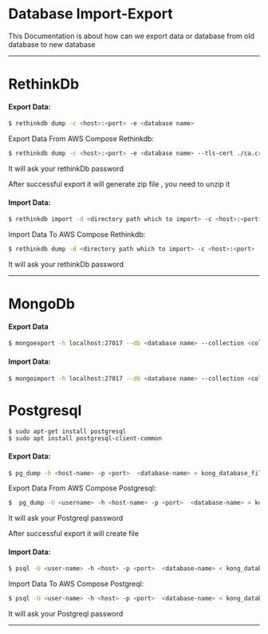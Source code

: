 # Database Import-Export
This Documentation is about how can we export data or database from old database to new database

---

# RethinkDb
#### Export Data:
```sh
$ rethinkdb dump -c <host>:<port> -e <database name>
```
Export Data From AWS Compose Rethinkdb:
```sh
$ rethinkdb dump -c <host>:<port> -e <database name> --tls-cert ./ca.crt -p
```
It will ask your rethinkDb password

After successful export it will generate zip file , you need to unzip it



#### Import Data:
```sh
$ rethinkdb import -d <directory path which to import> -c <host>:<port>  
```
Import Data To AWS Compose Rethinkdb:
```sh
$ rethinkdb dump -d <directory path which to import> -c <host>:<port>  --tls-cert ./ca.crt -p
```
It will ask your rethinkDb password

---

# MongoDb
#### Export Data

```sh
$ mongoexport -h localhost:27017 --db <database name> --collection <collection name> --out <which file to export(.json)>
```

#### Import Data:
```sh
$ mongoimport -h localhost:27017 --db <database name> --collection <collection name> --file <which file to import(.json)>
```

# Postgresql
```
$ sudo apt-get install postgresql
$ sudo apt install postgresql-client-common
```

#### Export Data:
```sh
$ pg_dump -h <host-name> -p <port>  <database-name> > kong_database_file
```
Export Data From AWS Compose Postgresql:
```sh
$  pg_dump -U <username> -h <host-name> -p <port>  <database-name> > kong_database_file
```
It will ask your Postgreql password

After successful export it will create file 



#### Import Data:
```sh
$ psql -U <user-name> -h <host> -p <port>  <database-name> < kong_database_file
```
Import Data To AWS Compose Postgreql:
```sh
$ psql -U <user-name> -h <host> -p <port>  <database-name> < kong_database_file
```
It will ask your Postgreql password

---


